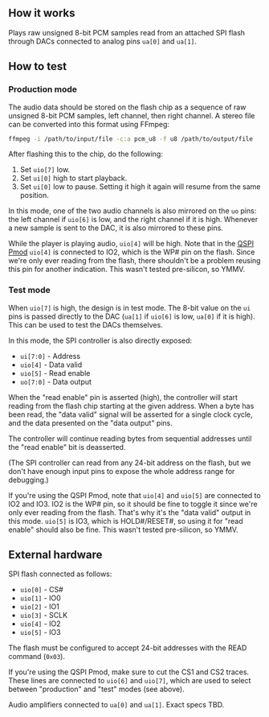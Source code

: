 ## How it works

Plays raw unsigned 8-bit PCM samples read from an attached SPI flash
through DACs connected to analog pins `ua[0]` and `ua[1]`.

## How to test

### Production mode

The audio data should be stored on the flash chip as a sequence of raw
unsigned 8-bit PCM samples, left channel, then right channel.
A stereo file can be converted into this format using FFmpeg:

```bash
ffmpeg -i /path/to/input/file -c:a pcm_u8 -f u8 /path/to/output/file
```

After flashing this to the chip, do the following:

1. Set `uio[7]` low.
2. Set `ui[0]` high to start playback.
3. Set `ui[0]` low to pause.
   Setting it high it again will resume from the same position.

In this mode, one of the two audio channels is also mirrored
on the `uo` pins: the left channel if `uio[6]` is low, and the right
channel if it is high. Whenever a new sample is sent to the DAC,
it is also mirrored to these pins.

While the player is playing audio, `uio[4]` will be high.
Note that in the [QSPI Pmod](https://github.com/mole99/qspi-pmod)
`uio[4]` is connected to IO2, which is the WP# pin on the flash.
Since we're only ever reading from the flash, there shouldn't be a
problem reusing this pin for another indication.
This wasn't tested pre-silicon, so YMMV.

### Test mode

When `uio[7]` is high, the design is in test mode.
The 8-bit value on the `ui` pins is passed directly to the DAC
(`ua[1]` if `uio[6]` is low, `ua[0]` if it is high). This can be used
to test the DACs themselves.

In this mode, the SPI controller is also directly exposed:

- `ui[7:0]` - Address
- `uio[4]`  - Data valid
- `uio[5]`  - Read enable
- `uo[7:0]` - Data output

When the "read enable" pin is asserted (high), the controller will start
reading from the flash chip starting at the given address.
When a byte has been read, the "data valid" signal will be asserted
for a single clock cycle, and the data presented on the "data output"
pins.

The controller will continue reading bytes from sequential addresses
until the "read enable" bit is deasserted.

(The SPI controller can read from any 24-bit address on the flash,
but we don't have enough input pins to expose the whole address range
for debugging.)

If you're using the QSPI Pmod, note that `uio[4]` and `uio[5]` are
connected to IO2 and IO3. IO2 is the WP# pin, so it should be fine to
toggle it since we're only ever reading from the flash. That's why it's
the "data valid" output in this mode. `uio[5]` is IO3, which is HOLD#/RESET#,
so using it for "read enable" should also be fine.
This wasn't tested pre-silicon, so YMMV.

## External hardware

SPI flash connected as follows:

- `uio[0]` - CS#
- `uio[1]` - IO0
- `uio[2]` - IO1
- `uio[3]` - SCLK
- `uio[4]` - IO2
- `uio[5]` - IO3

The flash must be configured to accept 24-bit addresses with
the READ command (`0x03`).

If you're using the QSPI Pmod, make sure to cut the CS1 and CS2 traces.
These lines are connected to `uio[6]` and `uio[7]`, which are used to
select between "production" and "test" modes (see above).

Audio amplifiers connected to `ua[0]` and `ua[1]`. Exact specs TBD.
